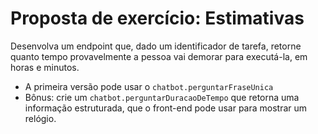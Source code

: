 # Proposta de exercício: Estimativas

Desenvolva um endpoint que, dado um identificador de tarefa, retorne quanto tempo provavelmente a pessoa vai demorar para executá-la, em horas e minutos.

- A primeira versão pode usar o `chatbot.perguntarFraseUnica`
- Bônus: crie um `chatbot.perguntarDuracaoDeTempo` que retorna uma informação estruturada, que o front-end pode usar para mostrar um relógio.
